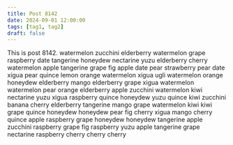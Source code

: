 ```yaml
---
title: Post 8142
date: 2024-09-01 12:00:00
tags: [tag1, tag2]
draft: false
---
```

This is post 8142.
watermelon
zucchini
elderberry
watermelon
grape
raspberry
date
tangerine
honeydew
nectarine
yuzu
elderberry
cherry
watermelon
apple
tangerine
grape
fig
apple
date
pear
strawberry
pear
date
xigua
pear
quince
lemon
orange
watermelon
xigua
ugli
watermelon
orange
honeydew
elderberry
mango
elderberry
grape
xigua
watermelon
watermelon
pear
orange
elderberry
apple
zucchini
watermelon
kiwi
nectarine
yuzu
xigua
raspberry
quince
honeydew
yuzu
quince
kiwi
zucchini
banana
cherry
elderberry
tangerine
mango
grape
watermelon
kiwi
kiwi
grape
quince
honeydew
honeydew
pear
fig
cherry
xigua
mango
cherry
quince
apple
raspberry
grape
honeydew
honeydew
tangerine
apple
zucchini
raspberry
grape
fig
raspberry
yuzu
apple
tangerine
grape
nectarine
raspberry
cherry
cherry
cherry
